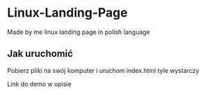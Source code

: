 # Linux-Landing-Page
Made by me linux landing page in polish language

## Jak uruchomić
Pobierz pliki na swój komputer i uruchom index.html
tyle wystarczy

Link do demo w opisie
